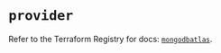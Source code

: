# `provider`

Refer to the Terraform Registry for docs: [`mongodbatlas`](https://registry.terraform.io/providers/mongodb/mongodbatlas/1.15.1/docs).
